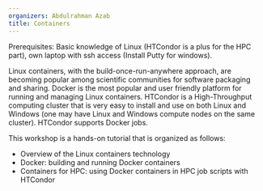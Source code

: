 ```yaml
---
organizers: Abdulrahman Azab
title: Containers
---
```


Prerequisites: Basic knowledge of Linux (HTCondor is a plus for the HPC part), own laptop with ssh access (Install Putty for windows).

Linux containers, with the build-once-run-anywhere approach, are becoming popular among scientific communities for software packaging and sharing. Docker is the most popular and user friendly platform for running and managing Linux containers. HTCondor is a High-Throughput computing cluster that is very easy to install and use on both Linux and Windows (one may have Linux and Windows compute nodes on the same cluster). HTCondor supports Docker jobs.


This workshop is a hands-on tutorial that is organized as follows:

- Overview of the Linux containers technology
- Docker: building and running Docker containers
- Containers for HPC: using Docker containers in HPC job scripts with HTCondor
